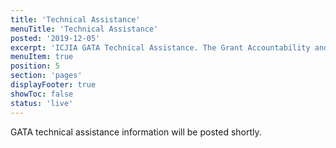 ```yaml
---
title: 'Technical Assistance'
menuTitle: 'Technical Assistance'
posted: '2019-12-05'
excerpt: 'ICJIA GATA Technical Assistance. The Grant Accountability and Transparency Act (GATA) of 2014, 30 ILCS 708/1 et seq., increased accountability and transparency in the use of grant funds and reduced the administrative burden on state agencies and grantees through adoption of federal grant guidelines and regulations.'
menuItem: true
position: 5
section: 'pages'
displayFooter: true
showToc: false
status: 'live'
---
```


GATA technical assistance information will be posted shortly.
